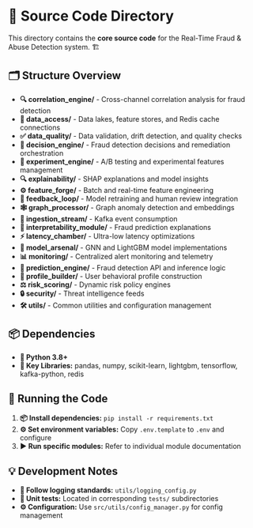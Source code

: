 # 📁 Source Code Directory

This directory contains the **core source code** for the Real-Time Fraud & Abuse Detection system. 🏗️

## 🗂️ Structure Overview

- **🔍 correlation_engine/** - Cross-channel correlation analysis for fraud detection
- **💾 data_access/** - Data lakes, feature stores, and Redis cache connections
- **✅ data_quality/** - Data validation, drift detection, and quality checks
- **🧠 decision_engine/** - Fraud detection decisions and remediation orchestration
- **🧪 experiment_engine/** - A/B testing and experimental features management
- **🔍 explainability/** - SHAP explanations and model insights
- **⚙️ feature_forge/** - Batch and real-time feature engineering
- **🔄 feedback_loop/** - Model retraining and human review integration
- **🕸️ graph_processor/** - Graph anomaly detection and embeddings
- **📨 ingestion_stream/** - Kafka event consumption
- **💬 interpretability_module/** - Fraud prediction explanations
- **⚡ latency_chamber/** - Ultra-low latency optimizations
- **🎯 model_arsenal/** - GNN and LightGBM model implementations
- **📊 monitoring/** - Centralized alert monitoring and telemetry
- **🚀 prediction_engine/** - Fraud detection API and inference logic
- **👤 profile_builder/** - User behavioral profile construction
- **⚖️ risk_scoring/** - Dynamic risk policy engines
- **🔒 security/** - Threat intelligence feeds
- **🛠️ utils/** - Common utilities and configuration management

## 📦 Dependencies

- **🐍 Python 3.8+**
- **🔑 Key Libraries:** pandas, numpy, scikit-learn, lightgbm, tensorflow, kafka-python, redis

## 🚀 Running the Code

1. **📦 Install dependencies:** `pip install -r requirements.txt`
2. **⚙️ Set environment variables:** Copy `.env.template` to `.env` and configure
3. **▶️ Run specific modules:** Refer to individual module documentation

## 💡 Development Notes

- **📝 Follow logging standards:** `utils/logging_config.py`
- **🧪 Unit tests:** Located in corresponding `tests/` subdirectories
- **⚙️ Configuration:** Use `src/utils/config_manager.py` for config management
